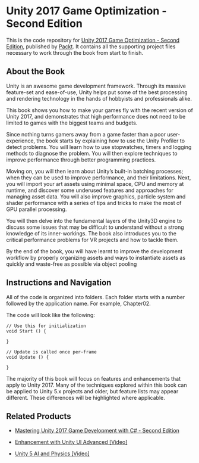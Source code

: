# Unity 2017 Game Optimization - Second Edition
This is the code repository for [Unity 2017 Game Optimization - Second Edition](https://www.packtpub.com/game-development/unity-2017-game-optimization-second-edition?utm_source=github&utm_medium=repository&utm_campaign=9781788392365), published by [Packt](https://www.packtpub.com/?utm_source=github). It contains all the supporting project files necessary to work through the book from start to finish.
## About the Book
Unity is an awesome game development framework. Through its massive feature-set and ease-of-use, Unity helps put some of the best processing and rendering technology in the hands of hobbyists and professionals alike.

This book shows you how to make your games fly with the recent version of Unity 2017, and demonstrates that high performance does not need to be limited to games with the biggest teams and budgets.

Since nothing turns gamers away from a game faster than a poor user-experience, the book starts by explaining how to use the Unity Profiler to detect problems. You will learn how to use stopwatches, timers and logging methods to diagnose the problem. You will then explore techniques to improve performance through better programming practices.

Moving on, you will then learn about Unity’s built-in batching processes; when they can be used to improve performance, and their limitations. Next, you will import your art assets using minimal space, CPU and memory at runtime, and discover some underused features and approaches for managing asset data. You will also improve graphics, particle system and shader performance with a series of tips and tricks to make the most of GPU parallel processing.

You will then delve into the fundamental layers of the Unity3D engine to discuss some issues that may be difficult to understand without a strong knowledge of its inner-workings. The book also introduces you to the critical performance problems for VR projects and how to tackle them.

By the end of the book, you will have learnt to improve the development workflow by properly organizing assets and ways to instantiate assets as quickly and waste-free as possible via object pooling

## Instructions and Navigation
All of the code is organized into folders. Each folder starts with a number followed by the application name. For example, Chapter02.



The code will look like the following:
```
// Use this for initialization
void Start () {

}

// Update is called once per-frame
void Update () {

}
```

The majority of this book will focus on features and enhancements that apply to Unity 2017. Many of the techniques explored within this book can be applied to Unity 5.x projects and older, but feature lists may appear different. These differences will be highlighted where applicable.

## Related Products
* [Mastering Unity 2017 Game Development with C# - Second Edition](https://www.packtpub.com/web-development/mastering-unity-2017-game-development-c-second-edition?utm_source=github&utm_medium=repository&utm_campaign=9781788479837)

* [Enhancement with Unity UI Advanced [Video]](https://www.packtpub.com/game-development/enhancement-unity-ui-advanced-video?utm_source=github&utm_medium=repository&utm_campaign=9781788297394)

* [Unity 5 AI and Physics [Video]](https://www.packtpub.com/game-development/unity-5-ai-and-physics-video?utm_source=github&utm_medium=repository&utm_campaign=9781786467294)

